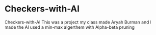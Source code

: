 # Checkers-with-AI
Checkers-with-AI
This was a project my class made Aryah Burman and I made
the AI used a min-max algerthem with Alpha-beta pruning

